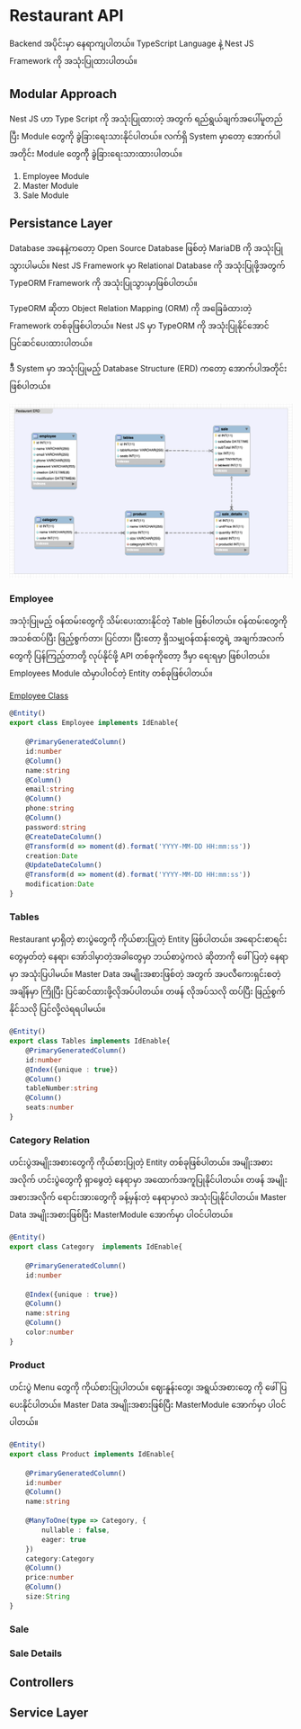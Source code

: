 # Restaurant API
Backend အပိုင်းမှာ နေရာကျပါတယ်။ TypeScript Language နဲ့ Nest JS Framework ကို အသုံးပြုထားပါတယ်။ 

## Modular Approach

Nest JS ဟာ Type Script ကို အသုံးပြုထားတဲ့ အတွက် ရည်ရွယ်ချက်အပေါ်မူတည်ပြီး Module တွေကို ခွဲခြားရေးသားနိုင်ပါတယ်။
လက်ရှိ System မှာတော့ အောက်ပါအတိုင်း Module တွေကိို ခွဲခြားရေးသားထားပါတယ်။

1. Employee Module
2. Master Module
3. Sale Module


## Persistance Layer
Database အနေနဲ့ကတော့ Open Source Database ဖြစ်တဲ့ MariaDB ကို အသုံးပြုသွားပါမယ်။ Nest JS Framework မှာ Relational Database ကို အသုံးပြုဖို့အတွက် TypeORM Framework ကို အသုံးပြုသွားမှာဖြစ်ပါတယ်။

TypeORM ဆိုတာ Object Relation Mapping (ORM) ကို အခြေခံထားတဲ့ Framework တစ်ခုဖြစ်ပါတယ်။ Nest JS မှာ TypeORM ကို အသုံးပြုနိုင်အောင် ပြင်ဆင်ပေးထားပါတယ်။

ဒီီ System မှာ အသုံးပြုမည့် Database Structure (ERD) ကတော့ အောက်ပါအတိုင်းဖြစ်ပါတယ်။ 

![ERD](/images/RestaurantERD.png)

### Employee 

အသုံးပြုမည့် ဝန်ထမ်းတွေကို သိမ်းပေးထားနိုင်တဲ့ Table ဖြစ်ပါတယ်။ ဝန်ထမ်းတွေကို အသစ်ထပ်ပြီး ဖြည့်စွက်တာ၊ ပြင်တာ၊ ပြီးတော့ ရှိသမျှဝန်ထန်းတွေရဲ့ အချက်အလက်တွေကို ပြန်ကြည့်တာတို့ လုပ်နိုင်ဖို့ API တစ်ခုကိုတော့ ဒီမှာ ရေးရမှာ ဖြစ်ပါတယ်။ Employees Module ထဲဲမှာပါဝင်တဲ့ Entity တစ်ခုဖြစ်ပါတယ်။
  
[Employee Class](https://github.com/minlwin/the-restaurant/blob/master/restaurant-api/src/employee/model/employee.entity.ts)
```typescript
@Entity()
export class Employee implements IdEnable{
    
    @PrimaryGeneratedColumn()
    id:number
    @Column()
    name:string
    @Column()
    email:string
    @Column()
    phone:string
    @Column()
    password:string
    @CreateDateColumn()
    @Transform(d => moment(d).format('YYYY-MM-DD HH:mm:ss'))
    creation:Date
    @UpdateDateColumn()
    @Transform(d => moment(d).format('YYYY-MM-DD HH:mm:ss'))
    modification:Date
}
```

### Tables 

Restaurant မှာရှိတဲ့ စားပွဲတွေကို ကိုယ်စားပြုတဲ့ Entity ဖြစ်ပါတယ်။ အရောင်းစာရင်းတွေမှတ်တဲ့ နေရာ၊ အော်ဒါမှာတဲ့အခါတွေမှာ ဘယ်စာပွဲကလဲ ဆိုတာကို ဖေါ်ပြတဲ့ နေရာမှာ အသုံးပြပါမယ်။ Master Data အမျိုးအစားဖြစ်တဲ့ အတွက် အပလီကေးရှင်းစတဲ့ အချိန်မှာ ကြိုပြီး ပြင်ဆင်ထားဖို့လိုအပ်ပါတယ်။ တဖန် လိုအပ်သလို ထပ်ပြီး ဖြည့်စွက်နိုင်သလို ပြင်လို့လဲရရပါမယ်။

```typescript
@Entity()
export class Tables implements IdEnable{
    @PrimaryGeneratedColumn()
    id:number
    @Index({unique : true})
    @Column()
    tableNumber:string
    @Column()
    seats:number
}
```

### Category Relation
ဟင်းပွဲအမျိုးအစားတွေကို ကိုယ်စားပြုတဲ့ Entity တစ်ခုဖြစ်ပါတယ်။ အမျိုးအစားအလိုက် ဟင်းပွဲတွေကို ရှာဖွေတဲ့ နေရာမှာ အထောက်အကူပြုနိုင်ပါတယ်။ တဖန် အမျိုးအစားအလိုက် ရောင်းအားတွေကို ခန့်မှန်းတဲ့ နေရာမှာလဲ အသုံးပြုနိုင်ပါတယ်။ Master Data အမျိုးအစားဖြစ်ပြီး MasterModule အောက်မှာ ပါဝင်ပါတယ်။

```typescript
@Entity()
export class Category  implements IdEnable{
    
    @PrimaryGeneratedColumn()
    id:number

    @Index({unique : true})
    @Column()
    name:string
    @Column()
    color:number
}
```

### Product 
ဟင်းပွဲ Menu တွေကို ကိုယ်စားပြုပါတယ်။ ဈေးနူန်းတွေ၊ အရွယ်အစားတွေ ကို ဖေါ်ပြပေးနိုင်ပါတယ်။ Master Data အမျိုးအစားဖြစ်ပြီး MasterModule အောက်မှာ ပါဝင်ပါတယ်။

```typescript
@Entity()
export class Product implements IdEnable{
    
    @PrimaryGeneratedColumn()
    id:number
    @Column()
    name:string

    @ManyToOne(type => Category, {
        nullable : false,
        eager: true
    })
    category:Category
    @Column()
    price:number
    @Column()
    size:String
}
```

### Sale 

### Sale Details 

## Controllers

## Service Layer
